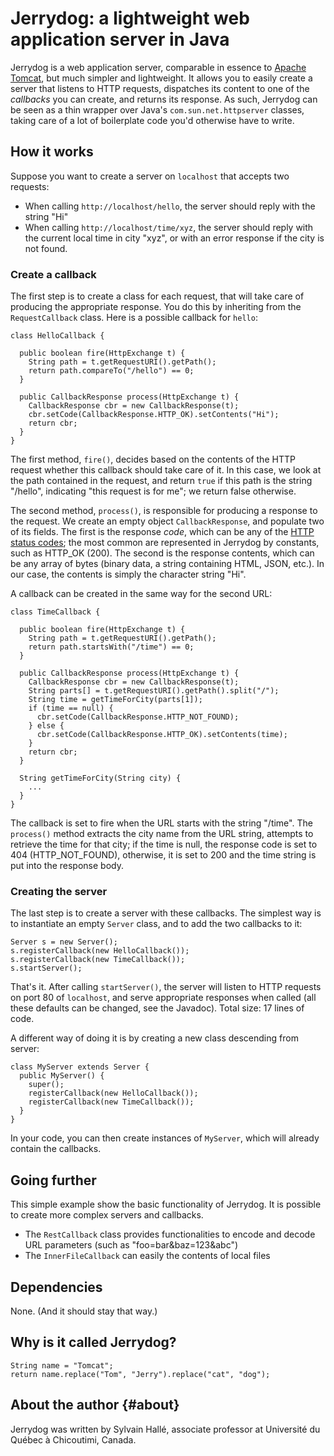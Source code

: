 Jerrydog: a lightweight web application server in Java
======================================================

Jerrydog is a web application server, comparable in essence to
[Apache Tomcat](), but much simpler and lightweight. It allows you
to easily create a server that listens to HTTP requests, dispatches
its content to one of the *callbacks* you can create, and returns
its response. As such, Jerrydog can be seen as a thin wrapper over
Java's `com.sun.net.httpserver` classes, taking care of a lot of
boilerplate code you'd otherwise have to write.


How it works
------------

Suppose you want to create a server on `localhost` that accepts two
requests:

- When calling `http://localhost/hello`, the server should reply
  with the string "Hi"
- When calling `http://localhost/time/xyz`, the server should
  reply with the current local time in city "xyz", or with an error
  response if the city is not found.

### Create a callback

The first step is to create a class for each request, that will
take care of producing the appropriate response. You do this by
inheriting from the `RequestCallback` class. Here is a possible callback
for `hello`:

    class HelloCallback {
    
      public boolean fire(HttpExchange t) {
        String path = t.getRequestURI().getPath();
        return path.compareTo("/hello") == 0;
      }
      
      public CallbackResponse process(HttpExchange t) {
        CallbackResponse cbr = new CallbackResponse(t);
        cbr.setCode(CallbackResponse.HTTP_OK).setContents("Hi");
        return cbr;
      }
    }

The first method, `fire()`, decides based on the contents of the HTTP
request whether this callback should take care of it. In this case,
we look at the path contained in the request, and return `true` if this
path is the string "/hello", indicating "this request is for me"; we
return false otherwise.

The second method, `process()`, is responsible for producing a response
to the request. We create an empty object `CallbackResponse`, and populate
two of its fields. The first is the response *code*, which can be any of
the [HTTP status codes](https://en.wikipedia.org/wiki/List_of_HTTP_status_codes);
the most common are represented in Jerrydog by constants, such as HTTP_OK
(200). The second is the response contents, which can be any array of
bytes (binary data, a string containing HTML, JSON, etc.). In our case,
the contents is simply the character string "Hi".

A callback can be created in the same way for the second URL:

    class TimeCallback {
    
      public boolean fire(HttpExchange t) {
        String path = t.getRequestURI().getPath();
        return path.startsWith("/time") == 0;
      }
      
      public CallbackResponse process(HttpExchange t) {
        CallbackResponse cbr = new CallbackResponse(t);
        String parts[] = t.getRequestURI().getPath().split("/");
        String time = getTimeForCity(parts[1]);
        if (time == null) {
          cbr.setCode(CallbackResponse.HTTP_NOT_FOUND);
        } else {
          cbr.setCode(CallbackResponse.HTTP_OK).setContents(time);
        }
        return cbr;
      }
      
      String getTimeForCity(String city) {
        ...
      }
    }

The callback is set to fire when the URL starts with the string "/time".
The `process()` method extracts the city name from the URL string, attempts
to retrieve the time for that city; if the time is null, the response
code is set to 404 (HTTP_NOT_FOUND), otherwise, it is set to 200 and the
time string is put into the response body.

### Creating the server

The last step is to create a server with these callbacks. The simplest way
is to instantiate an empty `Server` class, and to add the two callbacks to
it:

    Server s = new Server();
    s.registerCallback(new HelloCallback());
    s.registerCallback(new TimeCallback());
    s.startServer();

That's it. After calling `startServer()`, the server will listen to HTTP
requests on port 80 of `localhost`, and serve appropriate responses when
called (all these defaults can be changed, see the Javadoc). Total size:
17 lines of code.

A different way of doing it is by creating a new class descending from
server:

    class MyServer extends Server {
      public MyServer() {
        super();
        registerCallback(new HelloCallback());
        registerCallback(new TimeCallback());
      }
    }

In your code, you can then create instances of `MyServer`, which will
already contain the callbacks.

Going further
-------------

This simple example show the basic functionality of Jerrydog. It is
possible to create more complex servers and callbacks.

- The `RestCallback` class provides functionalities to encode and
  decode URL parameters (such as "foo=bar&baz=123&abc")
- The `InnerFileCallback` can easily the contents of local files

Dependencies
------------

None. (And it should stay that way.)

Why is it called Jerrydog?
--------------------------

    String name = "Tomcat";
    return name.replace("Tom", "Jerry").replace("cat", "dog");

About the author                                                   {#about}
----------------

Jerrydog was written by Sylvain Hallé, associate professor at Université
du Québec à Chicoutimi, Canada.

